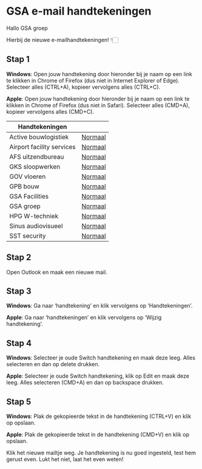 # GSA e-mail handtekeningen
Hallo GSA groep
 
Hierbij de nieuwe e-mailhandtekeningen! 👇🏻
 

## Stap 1

**Windows**: Open jouw handtekening door hieronder bij je naam op een link te klikken in Chrome of Firefox (dus niet in Internet Explorer of Edge). Selecteer alles (CTRL+A), kopieer vervolgens alles (CTRL+C).

**Apple**: Open jouw handtekening door hieronder bij je naam op een link te klikken in Chrome of Firefox (dus niet in Safari). Selecteer alles (CMD+A), kopieer vervolgens alles (CMD+C).

| Handtekeningen | |
|-----------|----------|
| Active bouwlogistiek     | [Normaal](https://team-switch-reclamebureau.github.io/signatures-gsa/active-bouwlogistiek.html) |
| Airport facility services | [Normaal](https://team-switch-reclamebureau.github.io/signatures-gsa/airportfacilityservices.html) |
| AFS uitzendbureau     | [Normaal](https://team-switch-reclamebureau.github.io/signatures-gsa/afsuitzendbureau.html) |
| GKS sloopwerken | [Normaal](https://team-switch-reclamebureau.github.io/signatures-gsa/gks-sloopwerken.html) |
| GOV vloeren | [Normaal](https://team-switch-reclamebureau.github.io/signatures-gsa/gov-vloeren.html) |
| GPB bouw | [Normaal](https://team-switch-reclamebureau.github.io/signatures-gsa/gpb-bouw.html) |
| GSA Facilities | [Normaal](https://team-switch-reclamebureau.github.io/signatures-gsa/gsa-facilities.html) |
| GSA groep | [Normaal](https://team-switch-reclamebureau.github.io/signatures-gsa/gsa-groep.html) |
| HPG W-techniek | [Normaal](https://team-switch-reclamebureau.github.io/signatures-gsa/hpg-w.html) |
| Sinus audiovisueel | [Normaal](https://team-switch-reclamebureau.github.io/signatures-gsa/sinus-audiovisueel.html) |
| SST security | [Normaal](https://team-switch-reclamebureau.github.io/signatures-gsa/sst-security.html) |


## Stap 2

Open Outlook en maak een nieuwe mail.
 
## Stap 3

**Windows**: Ga naar ‘handtekening’ en klik vervolgens op ‘Handtekeningen’.

**Apple**: Ga naar ‘handtekeningen’ en klik vervolgens op ‘Wijzig handtekening’.
 
## Stap 4

**Windows**: Selecteer je oude Switch handtekening en maak deze leeg. Alles selecteren en dan op delete drukken.

**Apple**: Selecteer je oude Switch handtekening, klik op Edit en maak deze leeg. Alles selecteren (CMD+A) en dan op backspace drukken.
 
## Stap 5

**Windows**: Plak de gekopieerde tekst in de handtekening (CTRL+V) en klik op opslaan.

**Apple**: Plak de gekopieerde tekst in de handtekening (CMD+V) en klik op opslaan.

Klik het nieuwe mailtje weg. Je handtekening is nu goed ingesteld, test hem gerust even. Lukt het niet, laat het even weten!
